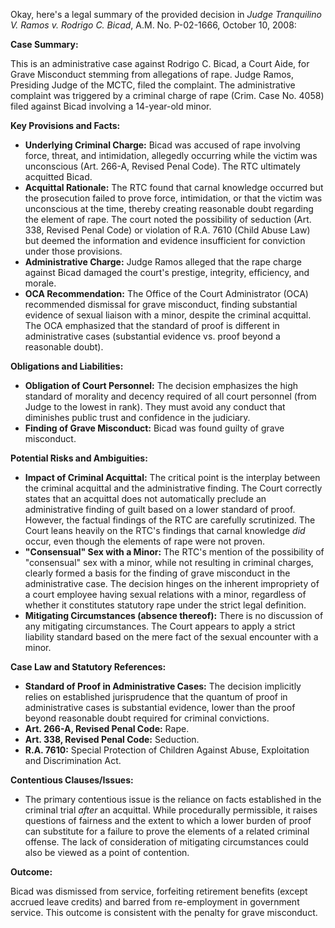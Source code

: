 Okay, here's a legal summary of the provided decision in *Judge Tranquilino V. Ramos v. Rodrigo C. Bicad*, A.M. No. P-02-1666, October 10, 2008:

**Case Summary:**

This is an administrative case against Rodrigo C. Bicad, a Court Aide, for Grave Misconduct stemming from allegations of rape.  Judge Ramos, Presiding Judge of the MCTC, filed the complaint.  The administrative complaint was triggered by a criminal charge of rape (Crim. Case No. 4058) filed against Bicad involving a 14-year-old minor.

**Key Provisions and Facts:**

*   **Underlying Criminal Charge:** Bicad was accused of rape involving force, threat, and intimidation, allegedly occurring while the victim was unconscious (Art. 266-A, Revised Penal Code). The RTC ultimately acquitted Bicad.
*   **Acquittal Rationale:** The RTC found that carnal knowledge occurred but the prosecution failed to prove force, intimidation, or that the victim was unconscious at the time, thereby creating reasonable doubt regarding the element of rape. The court noted the possibility of seduction (Art. 338, Revised Penal Code) or violation of R.A. 7610 (Child Abuse Law) but deemed the information and evidence insufficient for conviction under those provisions.
*   **Administrative Charge:** Judge Ramos alleged that the rape charge against Bicad damaged the court's prestige, integrity, efficiency, and morale.
*   **OCA Recommendation:** The Office of the Court Administrator (OCA) recommended dismissal for grave misconduct, finding substantial evidence of sexual liaison with a minor, despite the criminal acquittal. The OCA emphasized that the standard of proof is different in administrative cases (substantial evidence vs. proof beyond a reasonable doubt).

**Obligations and Liabilities:**

*   **Obligation of Court Personnel:**  The decision emphasizes the high standard of morality and decency required of all court personnel (from Judge to the lowest in rank).  They must avoid any conduct that diminishes public trust and confidence in the judiciary.
*   **Finding of Grave Misconduct:** Bicad was found guilty of grave misconduct.

**Potential Risks and Ambiguities:**

*   **Impact of Criminal Acquittal:** The critical point is the interplay between the criminal acquittal and the administrative finding. The Court correctly states that an acquittal does not automatically preclude an administrative finding of guilt based on a lower standard of proof. However, the factual findings of the RTC are carefully scrutinized. The Court leans heavily on the RTC's findings that carnal knowledge *did* occur, even though the elements of rape were not proven.
*   **"Consensual" Sex with a Minor:** The RTC's mention of the possibility of "consensual" sex with a minor, while not resulting in criminal charges, clearly formed a basis for the finding of grave misconduct in the administrative case. The decision hinges on the inherent impropriety of a court employee having sexual relations with a minor, regardless of whether it constitutes statutory rape under the strict legal definition.
*   **Mitigating Circumstances (absence thereof):** There is no discussion of any mitigating circumstances. The Court appears to apply a strict liability standard based on the mere fact of the sexual encounter with a minor.

**Case Law and Statutory References:**

*   **Standard of Proof in Administrative Cases:** The decision implicitly relies on established jurisprudence that the quantum of proof in administrative cases is substantial evidence, lower than the proof beyond reasonable doubt required for criminal convictions.
*   **Art. 266-A, Revised Penal Code:** Rape.
*    **Art. 338, Revised Penal Code:** Seduction.
*   **R.A. 7610:** Special Protection of Children Against Abuse, Exploitation and Discrimination Act.

**Contentious Clauses/Issues:**

*   The primary contentious issue is the reliance on facts established in the criminal trial *after* an acquittal. While procedurally permissible, it raises questions of fairness and the extent to which a lower burden of proof can substitute for a failure to prove the elements of a related criminal offense. The lack of consideration of mitigating circumstances could also be viewed as a point of contention.

**Outcome:**

Bicad was dismissed from service, forfeiting retirement benefits (except accrued leave credits) and barred from re-employment in government service. This outcome is consistent with the penalty for grave misconduct.
